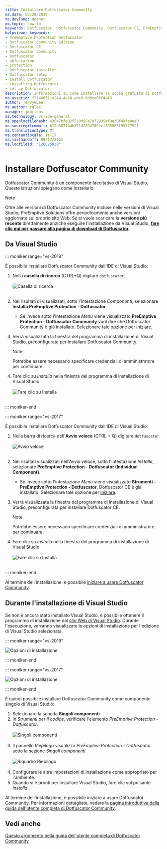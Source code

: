 ```yaml
---
title: Installare Dotfuscator Community
ms.date: 03/28/2019
ms.devlang: dotnet
ms.topic: how-to
keywords: Dotfuscator, Dotfuscator Community, Dotfuscator CE, PreEmptive, PreEmptive Solutions, PreEmptive Protection, protezione, edizione community, offuscamento, .NET, gratis, Visual Studio 2017, Visual Studio 2019, Visual Studio, installare
helpviewer_keywords:
- PreEmptive Protection Dotfuscator
- Dotfuscator Community Edition
- Dotfuscator CE
- Dotfuscator Community
- Dotfuscator
- obfuscation
- protection
- Dotfuscator installer
- Dotfuscator setup
- install Dotfuscator
- installing Dotfuscator
- set up Dotfuscator
description: Informazioni su come installare la copia gratuita di Dotfuscator Community inclusa in Visual Studio.
ms.assetid: f2146651-e24a-4e24-ade8-8ddee8ff4e43
author: TerryGLee
ms.author: tglee
manager: jmartens
ms.technology: vs-ide-general
ms.openlocfilehash: 43047bfe02f510d65e7e72995af9a38f4afe8aa8
ms.sourcegitcommit: b12a38744db371d2894769ecf305585f9577792f
ms.translationtype: MT
ms.contentlocale: it-IT
ms.lasthandoff: 09/13/2021
ms.locfileid: "126625938"
---
```

# <a name="install-dotfuscator-community"></a>Installare Dotfuscator Community

Dotfuscator Community è un componente facoltativo di Visual Studio.
Queste istruzioni spiegano come installarlo.

> [!NOTE]
> Oltre alle versioni di Dotfuscator Community incluse nelle versioni di Visual Studio, PreEmptive Solutions offre periodicamente anche versioni aggiornate sul proprio sito Web.
> Se si vuole scaricare la **versione più recente** direttamente anziché eseguire l'installazione da Visual Studio, **[fare clic qui per passare alla pagina di download di Dotfuscator][download]**.

## <a name="within-visual-studio"></a>Da Visual Studio

::: moniker range="vs-2019"

È possibile installare Dotfuscator Community dall'IDE di Visual Studio:

1. Nella **casella di ricerca** (CTRL+Q) digitare `dotfuscator`. <br/> <br/> ![Casella di ricerca](media/install_in_vs19_12.png) <br/> <br/>

2. Nei risultati di visualizzati, sotto l'intestazione *Componenti*, selezionare **Installa PreEmptive Protection - Dotfuscator**.
   * Se invece sotto l'intestazione *Menu* viene visualizzato **PreEmptive Protection - Dotfuscator Community** vuol dire che Dotfuscator Community è già installato. Selezionare tale opzione per [iniziare][get-started].

3. Verrà visualizzata la finestra del programma di installazione di Visual Studio, preconfigurata per installare Dotfuscator Community.
   > [!NOTE]
   > Potrebbe essere necessario specificare credenziali di amministratore per continuare.

4. Fare clic su *Installa* nella finestra del programma di installazione di Visual Studio. <br/> <br/> ![Fare clic su Installa](media/install_in_vs19_34.png) <br/> <br/>

::: moniker-end

::: moniker range="vs-2017"

È possibile installare Dotfuscator Community dall'IDE di Visual Studio:

1. Nella barra di ricerca dell'**Avvio veloce** (CTRL + Q) digitare `dotfuscator`. <br/> <br/> ![Avvio veloce](media/install_from_vs_12.png) <br/> <br/>

2. Nei risultati visualizzati nell'Avvio veloce, sotto l'intestazione *Installa*, selezionare **PreEmptive Protection - Dotfuscator (Individual Component)**.
   * Se invece sotto l'intestazione *Menu* viene visualizzato **Strumenti - PreEmptive Protection - Dotfuscator**, Dotfuscator CE è già installato. Selezionare tale opzione per [iniziare][get-started].

3. Verrà visualizzata la finestra del programma di installazione di Visual Studio, preconfigurata per installare Dotfuscator CE.
   > [!NOTE]
   > Potrebbe essere necessario specificare credenziali di amministratore per continuare.

4. Fare clic su *Installa* nella finestra del programma di installazione di Visual Studio. <br/> <br/> ![Fare clic su Installa](media/install_from_vs_345.png) <br/> <br/>

::: moniker-end

Al termine dell'installazione, è possibile [iniziare a usare Dotfuscator Community][get-started].

## <a name="during-visual-studio-installation"></a>Durante l'installazione di Visual Studio

Se non è ancora stato installato Visual Studio, è possibile ottenere il programma di installazione dal [sito Web di Visual Studio][vs-install].
Durante l'esecuzione, verranno visualizzate le opzioni di installazione per l'edizione di Visual Studio selezionata.

::: moniker range="vs-2019"

![Opzioni di installazione](media/install_ui.png)

::: moniker-end

::: moniker range="vs-2017"

![Opzioni di installazione](media/install_ui_17.png)

::: moniker-end

È quindi possibile installare Dotfuscator Community come componente singolo di Visual Studio:

1. Selezionare la scheda **Singoli componenti**.
2. In *Strumenti per il codice*, verificare l'elemento *PreEmptive Protection - Dotfuscator*.<br/> <br/> ![Singoli componenti](media/install_individually_12.png) <br/> <br/>
3. Il pannello *Riepilogo* visualizza *PreEmptive Protection - Dotfuscator* sotto la sezione *Singoli componenti*. <br/> <br/> ![Riquadro Riepilogo](media/install_individually_3.png) <br/> <br/>
4. Configurare le altre impostazioni di installazione come appropriato per l'ambiente.
5. Quando si è pronti per installare Visual Studio, fare clic sul pulsante *Installa*.

Al termine dell'installazione, è possibile iniziare a usare Dotfuscator Community. Per informazioni dettagliate, vedere la [pagina introduttiva della guida dell'utente completa di Dotfuscator Community][get-started].

## <a name="see-also"></a>Vedi anche

[Questo argomento nella guida dell'utente completa di Dotfuscator Community](https://www.preemptive.com/dotfuscator/ce/docs/help/)

<!-- Copyright © 2019 PreEmptive Solutions, LLC -->

[vs-install]:  https://visualstudio.microsoft.com/downloads/
[get-started]:  https://www.preemptive.com/dotfuscator/ce/docs/help/gui_getstarted.html

[download]:  https://www.preemptive.com/products/dotfuscator/downloads

[full]:  https://www.preemptive.com/dotfuscator/ce/docs/help/intro_install.html

